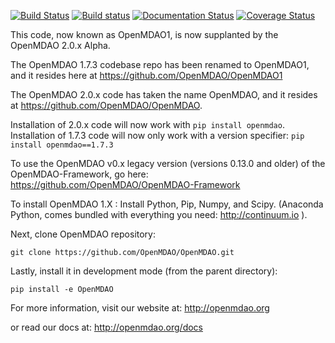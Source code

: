 [![Build Status](https://travis-ci.org/OpenMDAO/OpenMDAO1.svg?branch=master)](https://travis-ci.org/OpenMDAO/OpenMDAO1)   [![Build status](https://ci.appveyor.com/api/projects/status/7ou38qfgpnhqoxsr/branch/master?svg=true)](https://ci.appveyor.com/project/OpenMDAO/openmdao1/branch/master)  [![Documentation Status](https://readthedocs.org/projects/openmdao1/badge/?version=latest)](http://openmdao1.readthedocs.org/en/latest/)  [![Coverage Status](https://coveralls.io/repos/OpenMDAO/OpenMDAO1/badge.svg?branch=master&service=github)](https://coveralls.io/github/OpenMDAO/OpenMDAO1?branch=master)

This code, now known as OpenMDAO1, is now supplanted by the OpenMDAO 2.0.x Alpha. 

The OpenMDAO 1.7.3 codebase repo has been renamed to OpenMDAO1, and it resides 
here at https://github.com/OpenMDAO/OpenMDAO1

The OpenMDAO 2.0.x code has taken the name OpenMDAO, 
and it resides at https://github.com/OpenMDAO/OpenMDAO.

Installation of 2.0.x code will now work with `pip install openmdao`.  
Installation of 1.7.3 code will now only work with a version specifier: `pip install openmdao==1.7.3`

To use the OpenMDAO v0.x legacy version
 (versions 0.13.0 and older) of the OpenMDAO-Framework, go here:
https://github.com/OpenMDAO/OpenMDAO-Framework

To install OpenMDAO 1.X :
Install Python, Pip, Numpy, and Scipy.
(Anaconda Python, comes bundled with everything you need:   http://continuum.io ).

Next, clone OpenMDAO repository:

    git clone https://github.com/OpenMDAO/OpenMDAO.git

Lastly, install it in development mode (from the parent directory):

    pip install -e OpenMDAO

For more information, visit our website at:
http://openmdao.org

or read our docs at:
http://openmdao.org/docs

